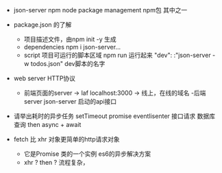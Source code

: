 - json-server
    npm node package management
    npm包   其中之一

- package.json 的了解
    - 项目描述文件，由npm init -y 生成
    - dependencies  npm i json-server...
    - script 项目可运行的脚本区域
        npm run 运行起来
        "dev": :"json-server -w todos.json"
        dev脚本的名字   

- web server    HTTP协议
    - 前端页面的server -> laf
        localhost:3000 -> 线上，在线的域名
    -后端server
        json-server 启动的api接口

- 请举出耗时的异步任务
    setTimeout
    promise
    eventlisenter
    接口请求
    数据库查询
    then 
    async + await

- fetch 比 xhr 对象更简单的http请求对象
    - 它是Promise 类的一个实例 es6的异步解决方案
    - xhr ? then ?
        流程复杂，